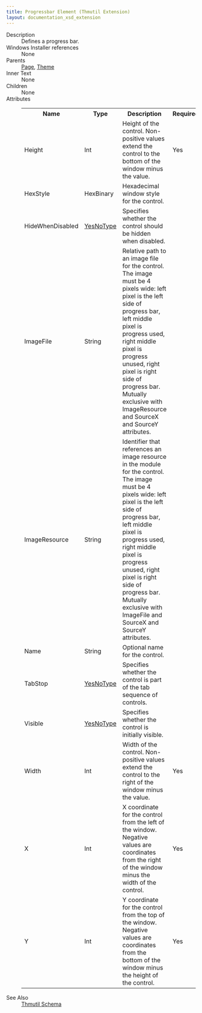 ```yaml
---
title: Progressbar Element (Thmutil Extension)
layout: documentation_xsd_extension
---
```

<dl>
  <dt>Description</dt>
  <dd>Defines a progress bar.</dd>
  <dt>Windows Installer references</dt>
  <dd>None</dd>
  <dt>Parents</dt>
  <dd>
    <a href="../thmutil/page" class="extension">Page</a>, <a href="../thmutil/theme" class="extension">Theme</a></dd>
  <dt>Inner Text</dt>
  <dd>None</dd>
  <dt>Children</dt>
  <dd>None</dd>
  <dt>Attributes</dt>
  <dd>
    <table cellspacing="0" cellpadding="0" class="schema">
      <tr>
        <th width="15%">Name</th>
        <th width="15%">Type</th>
        <th width="65%">Description</th>
        <th width="15%">Required</th>
      </tr>
      <tr>
        <td>Height</td>
        <td>Int</td>
        <td>Height of the control. Non-positive values extend the control to the bottom of the window minus the value.</td>
        <td>Yes</td>
      </tr>
      <tr>
        <td>HexStyle</td>
        <td>HexBinary</td>
        <td>Hexadecimal window style for the control.</td>
        <td>&nbsp;</td>
      </tr>
      <tr>
        <td>HideWhenDisabled</td>
        <td><a href="../thmutil/simple_type_yesnotype">YesNoType</a></td>
        <td>Specifies whether the control should be hidden when disabled.</td>
        <td>&nbsp;</td>
      </tr>
      <tr>
        <td>ImageFile</td>
        <td>String</td>
        <td>Relative path to an image file for the control. The image must be 4 pixels wide: left pixel is the left side of progress bar, left middle pixel is progress used, right middle pixel is progress unused, right pixel is right side of progress bar. Mutually exclusive with ImageResource and SourceX and SourceY attributes.</td>
        <td>&nbsp;</td>
      </tr>
      <tr>
        <td>ImageResource</td>
        <td>String</td>
        <td>Identifier that references an image resource in the module for the control. The image must be 4 pixels wide: left pixel is the left side of progress bar, left middle pixel is progress used, right middle pixel is progress unused, right pixel is right side of progress bar. Mutually exclusive with ImageFile and SourceX and SourceY attributes.</td>
        <td>&nbsp;</td>
      </tr>
      <tr>
        <td>Name</td>
        <td>String</td>
        <td>Optional name for the control.</td>
        <td>&nbsp;</td>
      </tr>
      <tr>
        <td>TabStop</td>
        <td><a href="../thmutil/simple_type_yesnotype">YesNoType</a></td>
        <td>Specifies whether the control is part of the tab sequence of controls.</td>
        <td>&nbsp;</td>
      </tr>
      <tr>
        <td>Visible</td>
        <td><a href="../thmutil/simple_type_yesnotype">YesNoType</a></td>
        <td>Specifies whether the control is initially visible.</td>
        <td>&nbsp;</td>
      </tr>
      <tr>
        <td>Width</td>
        <td>Int</td>
        <td>Width of the control. Non-positive values extend the control to the right of the window minus the value.</td>
        <td>Yes</td>
      </tr>
      <tr>
        <td>X</td>
        <td>Int</td>
        <td>X coordinate for the control from the left of the window. Negative values are coordinates from the right of the window minus the width of the control.</td>
        <td>Yes</td>
      </tr>
      <tr>
        <td>Y</td>
        <td>Int</td>
        <td>Y coordinate for the control from the top of the window. Negative values are coordinates from the bottom of the window minus the height of the control.</td>
        <td>Yes</td>
      </tr>
    </table>
  </dd>
  <dt>See Also</dt>
  <dd>
    <a href="../thmutil">Thmutil Schema</a>
  </dd>
</dl>
